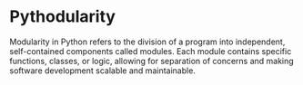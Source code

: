 # Pythodularity
Modularity in Python refers to the division of a program into independent, self-contained components called modules. Each module contains specific functions, classes, or logic, allowing for separation of concerns and making software development scalable and maintainable.
